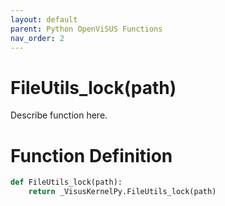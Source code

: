 ```yaml
---
layout: default
parent: Python OpenViSUS Functions
nav_order: 2
---
```


# FileUtils_lock(path)

Describe function here.

# Function Definition

```python
def FileUtils_lock(path):
    return _VisusKernelPy.FileUtils_lock(path)
```